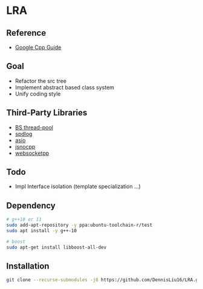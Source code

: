 # LRA

## Reference
- [Google Cpp Guide](https://google.github.io/styleguide/cppguide.html)

## Goal
- Refactor the src tree
- Implement abstract based class system
- Unify coding style

## Third-Party Libraries
- [BS thread-pool](https://github.com/bshoshany/thread-pool)
- [spdlog](https://github.com/gabime/spdlog)
- [asio](https://github.com/chriskohlhoff/asio.git)
- [jsnocpp](https://github.com/open-source-parsers/jsoncpp.git)
- [websocketpp](https://github.com/zaphoyd/websocketpp.git)

## Todo
- Impl Interface isolation (template specialization ...)

## Dependency
```sh
# g++10 or 11
sudo add-apt-repository -y ppa:ubuntu-toolchain-r/test
sudo apt install -y g++-10

# boost
sudo apt-get install libboost-all-dev
```

## Installation
```sh
git clone --recurse-submodules -j8 https://github.com/DennisLiu16/LRA.git
```